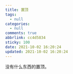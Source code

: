 ```yaml
---
title: 置顶
tags:
  - null
categories:
  - null
comments: true
abbrlink: cc4d5834
sticky: 100
date: 2021-10-02 16:20:24
updated: 2021-10-02 16:20:24
---
```


没有什么东西的置顶。
